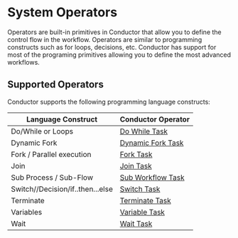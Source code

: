 # System Operators

Operators are built-in primitives in Conductor that allow you to define the control flow in the workflow.
Operators are similar to programming constructs such as for loops, decisions, etc.
Conductor has support for most of the programing primitives allowing you to define the most advanced workflows.

## Supported Operators
Conductor supports the following programming language constructs: 

| Language Construct               | Conductor Operator                                          |
|----------------------------------|-------------------------------------------------------------|
| Do/While or Loops                | [Do While Task](/reference-docs/do-while-task.html)         |
| Dynamic Fork                     | [Dynamic Fork Task](/reference-docs/dynamic-fork-task.html) |
| Fork / Parallel execution        | [Fork Task](/reference-docs/fork-task.html)                 | 
| Join                             | [Join Task](/reference-docs/join-task.html)                 |
| Sub Process / Sub-Flow           | [Sub Workflow Task](/reference-docs/sub-workflow-task.html) |
| Switch//Decision/if..then...else | [Switch Task](/reference-docs/switch-task.html)             |
| Terminate                        | [Terminate Task](/reference-docs/terminate-task.html)       |
| Variables                        | [Variable Task](/reference-docs/set-variable-task.html)     |
| Wait                             | [Wait Task](/reference-docs/wait-task.html)                 |
